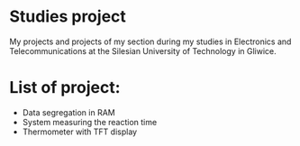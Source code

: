 # Studies project
My projects and projects of my section during my studies in Electronics and Telecommunications at the Silesian University of Technology in Gliwice.

# List of project:
- Data segregation in RAM
- System measuring the reaction time
- Thermometer with TFT display

